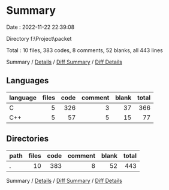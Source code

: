# Summary

Date : 2022-11-22 22:39:08

Directory f:\\Project\\packet

Total : 10 files,  383 codes, 8 comments, 52 blanks, all 443 lines

Summary / [Details](details.md) / [Diff Summary](diff.md) / [Diff Details](diff-details.md)

## Languages
| language | files | code | comment | blank | total |
| :--- | ---: | ---: | ---: | ---: | ---: |
| C | 5 | 326 | 3 | 37 | 366 |
| C++ | 5 | 57 | 5 | 15 | 77 |

## Directories
| path | files | code | comment | blank | total |
| :--- | ---: | ---: | ---: | ---: | ---: |
| . | 10 | 383 | 8 | 52 | 443 |

Summary / [Details](details.md) / [Diff Summary](diff.md) / [Diff Details](diff-details.md)